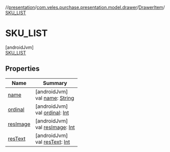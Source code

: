 //[presentation](../../../../index.md)/[com.veles.purchase.presentation.model.drawer](../../index.md)/[DrawerItem](../index.md)/[SKU_LIST](index.md)

# SKU_LIST

[androidJvm]\
[SKU_LIST](index.md)

## Properties

| Name | Summary |
|---|---|
| [name](../../../com.veles.purchase.presentation.presentation.mvvm.pip/-video-control/-s-w-i-t-c-h/index.md#-372974862%2FProperties%2F-646359276) | [androidJvm]<br>val [name](../../../com.veles.purchase.presentation.presentation.mvvm.pip/-video-control/-s-w-i-t-c-h/index.md#-372974862%2FProperties%2F-646359276): [String](https://kotlinlang.org/api/latest/jvm/stdlib/kotlin/-string/index.html) |
| [ordinal](../../../com.veles.purchase.presentation.presentation.mvvm.pip/-video-control/-s-w-i-t-c-h/index.md#-739389684%2FProperties%2F-646359276) | [androidJvm]<br>val [ordinal](../../../com.veles.purchase.presentation.presentation.mvvm.pip/-video-control/-s-w-i-t-c-h/index.md#-739389684%2FProperties%2F-646359276): [Int](https://kotlinlang.org/api/latest/jvm/stdlib/kotlin/-int/index.html) |
| [resImage](../res-image.md) | [androidJvm]<br>val [resImage](../res-image.md): [Int](https://kotlinlang.org/api/latest/jvm/stdlib/kotlin/-int/index.html) |
| [resText](../res-text.md) | [androidJvm]<br>val [resText](../res-text.md): [Int](https://kotlinlang.org/api/latest/jvm/stdlib/kotlin/-int/index.html) |
